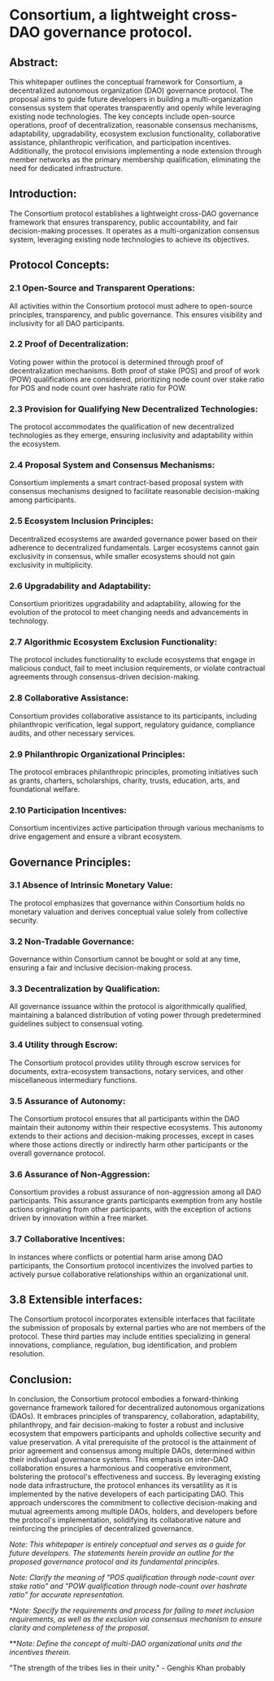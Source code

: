 # Consortium, a lightweight cross-DAO governance protocol.

## Abstract:

This whitepaper outlines the conceptual framework for Consortium, a decentralized autonomous organization (DAO) governance protocol. The proposal aims to guide future developers in building a multi-organization consensus system that operates transparently and openly while leveraging existing node technologies. The key concepts include open-source operations, proof of decentralization, reasonable consensus mechanisms, adaptability, upgradability, ecosystem exclusion functionality, collaborative assistance, philanthropic verification, and participation incentives. Additionally, the protocol envisions implementing a node extension through member networks as the primary membership qualification, eliminating the need for dedicated infrastructure.

## Introduction:

The Consortium protocol establishes a lightweight cross-DAO governance framework that ensures transparency, public accountability, and fair decision-making processes. It operates as a multi-organization consensus system, leveraging existing node technologies to achieve its objectives.

## Protocol Concepts:

### 2.1 Open-Source and Transparent Operations:

All activities within the Consortium protocol must adhere to open-source principles, transparency, and public governance. This ensures visibility and inclusivity for all DAO participants.

### 2.2 Proof of Decentralization:

Voting power within the protocol is determined through proof of decentralization mechanisms. Both proof of stake (POS) and proof of work (POW) qualifications are considered, prioritizing node count over stake ratio for POS and node count over hashrate ratio for POW.

### 2.3 Provision for Qualifying New Decentralized Technologies:

The protocol accommodates the qualification of new decentralized technologies as they emerge, ensuring inclusivity and adaptability within the ecosystem.

### 2.4 Proposal System and Consensus Mechanisms:

Consortium implements a smart contract-based proposal system with consensus mechanisms designed to facilitate reasonable decision-making among participants.

### 2.5 Ecosystem Inclusion Principles:

Decentralized ecosystems are awarded governance power based on their adherence to decentralized fundamentals. Larger ecosystems cannot gain exclusivity in consensus, while smaller ecosystems should not gain exclusivity in multiplicity.

### 2.6 Upgradability and Adaptability:

Consortium prioritizes upgradability and adaptability, allowing for the evolution of the protocol to meet changing needs and advancements in technology.

### 2.7 Algorithmic Ecosystem Exclusion Functionality:

The protocol includes functionality to exclude ecosystems that engage in malicious conduct, fail to meet inclusion requirements, or violate contractual agreements through consensus-driven decision-making.

### 2.8 Collaborative Assistance:

Consortium provides collaborative assistance to its participants, including philanthropic verification, legal support, regulatory guidance, compliance audits, and other necessary services.

### 2.9 Philanthropic Organizational Principles:

The protocol embraces philanthropic principles, promoting initiatives such as grants, charters, scholarships, charity, trusts, education, arts, and foundational welfare.

### 2.10 Participation Incentives:

Consortium incentivizes active participation through various mechanisms to drive engagement and ensure a vibrant ecosystem.

## Governance Principles:

### 3.1 Absence of Intrinsic Monetary Value:

The protocol emphasizes that governance within Consortium holds no monetary valuation and derives conceptual value solely from collective security.

### 3.2 Non-Tradable Governance:

Governance within Consortium cannot be bought or sold at any time, ensuring a fair and inclusive decision-making process.

### 3.3 Decentralization by Qualification:

All governance issuance within the protocol is algorithmically qualified, maintaining a balanced distribution of voting power through predetermined guidelines subject to consensual voting.

### 3.4 Utility through Escrow:

The Consortium protocol provides utility through escrow services for documents, extra-ecosystem transactions, notary services, and other miscellaneous intermediary functions.

### 3.5 Assurance of Autonomy:

The Consortium protocol ensures that all participants within the DAO maintain their autonomy within their respective ecosystems. This autonomy extends to their actions and decision-making processes, except in cases where those actions directly or indirectly harm other participants or the overall governance protocol.

### 3.6 Assurance of Non-Aggression:

Consortium provides a robust assurance of non-aggression among all DAO participants. This assurance grants participants exemption from any hostile actions originating from other participants, with the exception of actions driven by innovation within a free market.

### 3.7 Collaborative Incentives:

In instances where conflicts or potential harm arise among DAO participants, the Consortium protocol incentivizes the involved parties to actively pursue collaborative relationships within an organizational unit.

## 3.8 Extensible interfaces:
The Consortium protocol incorporates extensible interfaces that facilitate the submission of proposals by external parties who are not members of the protocol. These third parties may include entities specializing in general innovations, compliance, regulation, bug identification, and problem resolution. 

## Conclusion:

In conclusion, the Consortium protocol embodies a forward-thinking governance framework tailored for decentralized autonomous organizations (DAOs). It embraces principles of transparency, collaboration, adaptability, philanthropy, and fair decision-making to foster a robust and inclusive ecosystem that empowers participants and upholds collective security and value preservation. A vital prerequisite of the protocol is the attainment of prior agreement and consensus among multiple DAOs, determined within their individual governance systems. This emphasis on inter-DAO collaboration ensures a harmonious and cooperative environment, bolstering the protocol's effectiveness and success.
By leveraging existing node data infrastructure, the protocol enhances its versatility as it is implemented by the native developers of each participating DAO. This approach underscores the commitment to collective decision-making and mutual agreements among multiple DAOs, holders, and developers before the protocol's implementation, solidifying its collaborative nature and reinforcing the principles of decentralized governance.


*Note: This whitepaper is entirely conceptual and serves as a guide for future developers. The statements herein provide an outline for the proposed governance protocol and its fundamental principles.*

*Note: Clarify the meaning of "POS qualification through node-count over stake ratio" and "POW qualification through node-count over hashrate ratio" for accurate representation.*

**Note: Specify the requirements and process for failing to meet inclusion requirements, as well as the exclusion via consensus mechanism to ensure clarity and completeness of the proposal.*

***Note: Define the concept of multi-DAO organizational units and the incentives therein.*

"The strength of the tribes lies in their unity." - Genghis Khan probably
